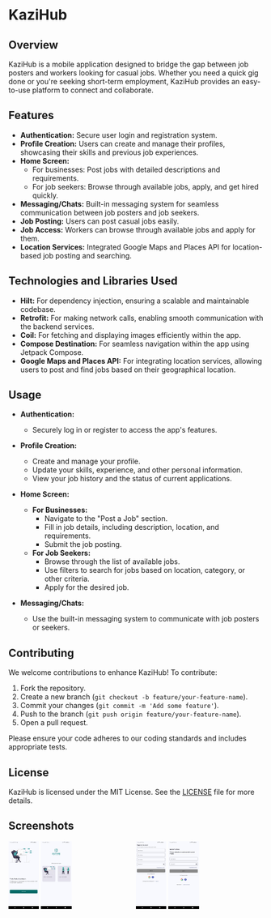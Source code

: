 # KaziHub

## Overview

KaziHub is a mobile application designed to bridge the gap between job posters and workers looking for casual jobs. Whether you need a quick gig done or you're seeking short-term employment, KaziHub provides an easy-to-use platform to connect and collaborate.

## Features

- **Authentication:** Secure user login and registration system.
- **Profile Creation:** Users can create and manage their profiles, showcasing their skills and previous job experiences.
- **Home Screen:** 
  - For businesses: Post jobs with detailed descriptions and requirements.
  - For job seekers: Browse through available jobs, apply, and get hired quickly.
- **Messaging/Chats:** Built-in messaging system for seamless communication between job posters and job seekers.
- **Job Posting:** Users can post casual jobs easily.
- **Job Access:** Workers can browse through available jobs and apply for them.
- **Location Services:** Integrated Google Maps and Places API for location-based job posting and searching.

## Technologies and Libraries Used

- **Hilt:** For dependency injection, ensuring a scalable and maintainable codebase.
- **Retrofit:** For making network calls, enabling smooth communication with the backend services.
- **Coil:** For fetching and displaying images efficiently within the app.
- **Compose Destination:** For seamless navigation within the app using Jetpack Compose.
- **Google Maps and Places API:** For integrating location services, allowing users to post and find jobs based on their geographical location.

## Usage

- **Authentication:**
  - Securely log in or register to access the app's features.
  
- **Profile Creation:**
  - Create and manage your profile.
  - Update your skills, experience, and other personal information.
  - View your job history and the status of current applications.

- **Home Screen:**
  - **For Businesses:**
    - Navigate to the "Post a Job" section.
    - Fill in job details, including description, location, and requirements.
    - Submit the job posting.
  - **For Job Seekers:**
    - Browse through the list of available jobs.
    - Use filters to search for jobs based on location, category, or other criteria.
    - Apply for the desired job.

- **Messaging/Chats:**
  - Use the built-in messaging system to communicate with job posters or seekers.

## Contributing

We welcome contributions to enhance KaziHub! To contribute:

1. Fork the repository.
2. Create a new branch (`git checkout -b feature/your-feature-name`).
3. Commit your changes (`git commit -m 'Add some feature'`).
4. Push to the branch (`git push origin feature/your-feature-name`).
5. Open a pull request.

Please ensure your code adheres to our coding standards and includes appropriate tests.

## License

KaziHub is licensed under the MIT License. See the [LICENSE](LICENSE.md) file for more details.

## Screenshots

<div style="display: flex; justify-content: space-between;">
  <div> <img src="images/onboarding.jpg" alt="Onboarding" style="width: 24%;"/> <img src="images/usertype.jpg" alt="User Type" style="width: 24%;"/></div>
  <div><img src="images/register.jpg" alt="Register" style="width: 24%;"/> <img src="images/signIn.jpg" alt="Sign In" style="width: 24%;"/></div>
</div>

